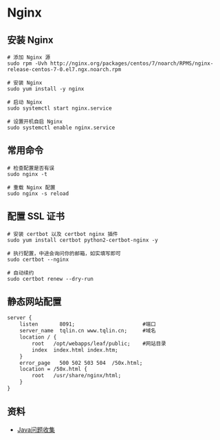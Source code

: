 # Nginx

## 安装 Nginx

    # 添加 Nginx 源
    sudo rpm -Uvh http://nginx.org/packages/centos/7/noarch/RPMS/nginx-release-centos-7-0.el7.ngx.noarch.rpm
    
    # 安装 Nginx
    sudo yum install -y nginx
    
    # 启动 Nginx
    sudo systemctl start nginx.service
    
    # 设置开机自启 Nginx
    sudo systemctl enable nginx.service

## 常用命令

    # 检查配置是否有误
    sudo nginx -t
    
    # 重载 Nginx 配置
    sudo nginx -s reload
    
## 配置 SSL 证书
    
    # 安装 certbot 以及 certbot nginx 插件
    sudo yum install certbot python2-certbot-nginx -y
    
    # 执行配置，中途会询问你的邮箱，如实填写即可
    sudo certbot --nginx
    
    # 自动续约
    sudo certbot renew --dry-run

## 静态网站配置

```cfml
server {
    listen       8091;                      #端口
    server_name  tqlin.cn www.tqlin.cn;     #域名
    location / {
        root   /opt/webapps/leaf/public;    #网站目录
        index  index.html index.htm;
    }
    error_page   500 502 503 504  /50x.html;
    location = /50x.html {
        root   /usr/share/nginx/html;
    }
}
```

## 资料

- [Java问题收集](https://github.com/smltq/spring-boot-demo/tree/master/java-gather)